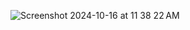 ![Screenshot 2024-10-16 at 11 38 22 AM](https://github.com/user-attachments/assets/5d2297f4-76a9-403c-b2e3-f5490d549cd7)
